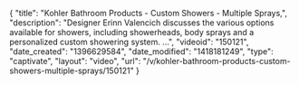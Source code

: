 {
    "title": "Kohler Bathroom Products - Custom Showers - Multiple Sprays,",
    "description": "Designer Erinn Valencich discusses the various options available for showers, including showerheads, body sprays and a personalized custom showering system. ...",
    "videoid": "150121",
    "date_created": "1396629584",
    "date_modified": "1418181249",
    "type": "captivate",
    "layout": "video",
    "url": "\/v\/kohler-bathroom-products-custom-showers-multiple-sprays\/150121"
}